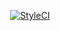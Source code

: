 <p align="center">
  <a href="https://styleci.io/repos/127810844"><img src="https://styleci.io/repos/127810844/shield?branch=develop" alt="StyleCI"></a>
  <a href="https://app.buddy.works/ignittion/404kids/pipelines/pipeline/131825/badge.svg?token=81dc22e581e61ed7312206018bfc967f4690f45392415028af59a12c887d09e2"></a>
</p>
